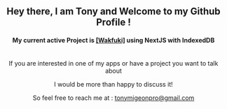 <div align="center">
  <h2>Hey there, I am Tony and Welcome to my Github Profile !</h2>
  <h4>My current active Project is <a href="https://github.com/Rhyyn/wakfuki">[Wakfuki]</a> using NextJS with IndexedDB</h4>
  <br>
  <spanp>If you are interested in one of my apps or have a project you want to talk about <spanp>
  <p>I would be more than happy to discuss it!</p>
  <p>So feel free to reach me at : 
    <a href="mailto:tonymigeonpro@gmail.com">tonymigeonpro@gmail.com</a>
  </p>
</div>
